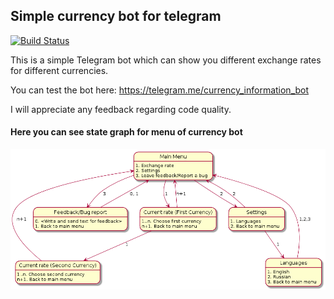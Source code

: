 ## Simple currency bot for telegram

[![Build Status](https://www.travis-ci.com/ChmilevFA/telegram-bots.svg?branch=master)](https://www.travis-ci.com/ChmilevFA/telegram-bots)

This is a simple Telegram bot which can show you different exchange rates for different currencies.

You can test the bot here: https://telegram.me/currency_information_bot

I will appreciate any feedback regarding code quality.

#### Here you can see state graph for menu of currency bot 
![Menu graph](menu-graph.png)